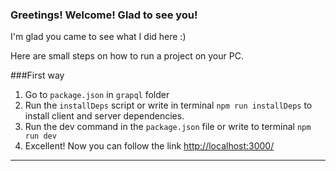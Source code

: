 ### Greetings! Welcome! Glad to see you!

I'm glad you came to see what I did here :)

Here are small steps on how to run a project on your PC.

###First way
1. Go to `package.json` in `grapql` folder
2. Run the `installDeps` script  or write in terminal `npm run installDeps` to install client and server dependencies.
3. Run the dev command in the `package.json` file or write to terminal `npm run dev`
4. Excellent! Now you can follow the link <http://localhost:3000/>

***

